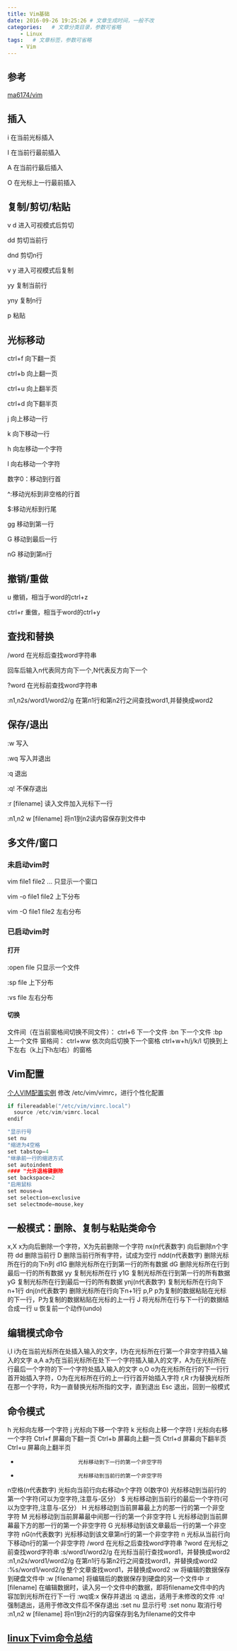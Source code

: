 ```yaml
---
title: Vim基础
date: 2016-09-26 19:25:26 # 文章生成时间，一般不改
categories:   # 文章分类目录，参数可省略
    - Linux
tags:   # 文章标签，参数可省略
    - Vim
---
```

## 参考
[ma6174/vim](https://github.com/ma6174/vim)
## 插入
i 在当前光标插入

I 在当前行最前插入

A 在当前行最后插入

O 在光标上一行最前插入
<!--more-->

## 复制/剪切/粘贴
v d 进入可视模式后剪切

dd 剪切当前行

dnd 剪切n行

v y 进入可视模式后复制

yy 复制当前行

yny 复制n行

p 粘贴

## 光标移动
ctrl+f 向下翻一页

ctrl+b 向上翻一页

ctrl+u 向上翻半页

ctrl+d 向下翻半页

j 向上移动一行

k 向下移动一行

h 向左移动一个字符

l 向右移动一个字符

数字0：移动到行首

^:移动光标到非空格的行首

$:移动光标到行尾

gg 移动到第一行

G 移动到最后一行

nG 移动到第n行

## 撤销/重做
u 撤销，相当于word的ctrl+z

ctrl+r 重做，相当于word的ctrl+y

## 查找和替换
/word 在光标后查找word字符串

回车后输入n代表同方向下一个,N代表反方向下一个

?word 在光标前查找word字符串

:n1,n2s/word1/word2/g 在第n1行和第n2行之间查找word1,并替换成word2

## 保存/退出
:w 写入

:wq 写入并退出

:q 退出

:q! 不保存退出

:r [filename] 读入文件加入光标下一行

:n1,n2 w [filename] 将n1到n2读内容保存到文件中

## 多文件/窗口
### 未启动vim时
vim file1 file2 ... 只显示一个窗口

vim -o file1 file2 上下分布

vim -O file1 file2 左右分布
### 已启动vim时
#### 打开
:open file 只显示一个文件

:sp file 上下分布

:vs file 左右分布
#### 切换
文件间（在当前窗格间切换不同文件）：
ctrl+6  下一个文件
:bn 下一个文件
:bp 上一个文件
窗格间：
ctrl+ww 依次向后切换下一个窗格
ctrl+w+h/j/k/l 切换到上下左右（k上j下h左l右）的窗格

## Vim配置
[个人VIM配置实例](http://blog.csdn.net/younger_china/article/details/13613461)
修改 /etc/vim/vimrc，进行个性化配置
```C
if filereadable("/etc/vim/vimrc.local")
  source /etc/vim/vimrc.local
endif

"显示行号
set nu
"缩进为4空格
set tabstop=4
"继承前一行的缩进方式
set autoindent
#### "允许退格键删除
set backspace=2
"启用鼠标
set mouse=a
set selection=exclusive
set selectmode=mouse,key
```

## 一般模式：删除、复制与粘贴类命令
x,X                      x为向后删除一个字符，X为先前删除一个字符
nx(n代表数字)             向后删除n个字符
dd                       删除当前行
D                        删除当前行所有字符，试成为空行
ndd(n代表数字)            删除光标所在行的向下n列
d1G                      删除光标所在行到第一行的所有数据
dG                       删除光标所在行到最后一行的所有数据
yy                       复制光标所在行
y1G                      复制光标所在行到第一行的所有数据
yG                       复制光标所在行到最后一行的所有数据
ynj(n代表数字)            复制光标所在行向下n+1行
dnj(n代表数字)            删除光标所在行向下n+1行
p,P                      p为复制的数据粘贴在光标的下一行，P为复制的数据粘贴在光标的上一行
J                        将光标所在行与下一行的数据结合成一行
u                        恢复前一个动作(undo)
## 编辑模式命令
i,I                      i为在当前光标所在处插入输入的文字，I为在光标所在行第一个非空字符插入输入的文字
a,A                      a为在当前光标所在处下一个字符插入输入的文字，A为在光标所在行最后一个字符的下一个字符处插入输入的文字
o,O                      o为在光标所在行的下一行行首开始插入字符，O为在光标所在行的上一行行首开始插入字符
r,R                      r为替换光标所在那一个字符，R为一直替换光标所指的文字，直到退出
Esc                      退出，回到一般模式
## 命令模式
h                        光标向左移一个字符
j                        光标向下移一个字符
k                        光标向上移一个字符
l                        光标向右移一个字符
Ctrl+f                   屏幕向下翻一页
Ctrl+b                   屏幕向上翻一页
Ctrl+d                   屏幕向下翻半页
Ctrl+u                   屏幕向上翻半页
+                        光标移动到下一行的第一个非空字符
-                        光标移动到当前行的第一个非空字符
n空格(n代表数字)           光标向当前行向右移动n个字符
0(数字0)                  光标移动到当前行的第一个字符(可以为空字符,注意与-区分）
$                        光标移动到当前行的最后一个字符(可以为空字符,注意与-区分）
H                        光标移动到当前屏幕最上方的那一行的第一个非空字符
M                        光标移动到当前屏幕最中间那一行的第一个非空字符
L                        光标移动到当前屏幕最下方的那一行的第一个非空字符
G                        光标移动到该文章最后一行的第一个非空字符
nG(n代表数字)             光标移动到该文章第n行的第一个非空字符
n                        光标从当前行向下移动n行的第一个非空字符
/word                    在光标之后查找word字符串
?word                    在光标之前查找word字符串
:s/word1/word2/g         在光标当前行查找word1，并替换成word2
:n1,n2s/word1/word2/g    在第n1行与第n2行之间查找word1，并替换成word2
:%s/word1/word2/g        整个文章查找word1，并替换成word2
:w                       将编辑的数据保存到硬盘文件中
:w [filename]            将编辑后的数据保存到硬盘的另一个文件中
:r [filename]            在编辑数据时，读入另一个文件中的数据，即将filename文件中的内容加到光标所在行下一行
:wq或:x                  保存并退出
:q                       退出，适用于未修改的文件
:q!                      强制退出，适用于修改文件后不保存退出
:set nu                  显示行号
:set nonu                取消行号
:n1,n2 w [filename]      将n1到n2行的内容保存到名为filename的文件中

## [linux下vim命令总结](http://blog.sina.com.cn/s/blog_4ce89f200100vkb5.html)

